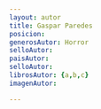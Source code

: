 ```yaml
---
layout: autor
title: Gaspar Paredes
posicion: 
generosAutor: Horror
selloAutor:
paisAutor:
selloAutor:
librosAutor: {a,b,c}
imagenAutor:

---
```


